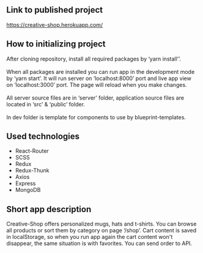 ## Link to published project
https://creative-shop.herokuapp.com/
## How to initializing project
After cloning repository, install all required packages by ‘yarn install’’.</br></br>
When all packages are installed you can run app in the development mode by ‘yarn start’. It will run server on ‘localhost:8000’ port and live app view on ‘localhost:3000’ port. The page will reload when you make changes.</br></br>
All server source files are in ‘server’ folder, application source files are located in ‘src’ & ‘public’ folder.</br></br>
In dev folder is template for components to use by blueprint-templates.
## Used technologies
- React-Router</br>
- SCSS</br>
- Redux</br>
- Redux-Thunk</br>
- Axios</br>
- Express</br>
- MongoDB</br>
## Short app description
Creative-Shop offers personalized mugs, hats and t-shirts. You can browse all products or sort them by category on page ‘/shop’. Cart content is saved in localStorage, so when you run app again the cart content won't disappear, the same situation is with favorites. You can send order to API.
